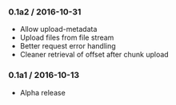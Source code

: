 ### 0.1a2 / 2016-10-31 ###

* Allow upload-metadata
* Upload files from file stream
* Better request error handling
* Cleaner retrieval of offset after chunk upload

### 0.1a1 / 2016-10-13 ###

* Alpha release
